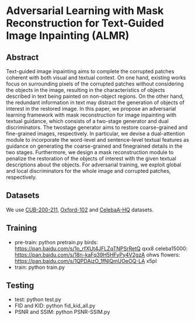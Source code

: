 # Adversarial Learning with Mask Reconstruction for Text-Guided Image Inpainting (ALMR) 
## Abstract
Text-guided image inpainting aims to complete the corrupted patches coherent with both visual and textual context. On one hand, existing works focus on surrounding pixels of the corrupted patches without considering the objects in the image, resulting in the characteristics of objects described in text being painted on non-object regions. On the other hand, the redundant information in text may distract the generation of objects of interest in the restored image. In this paper, we propose an adversarial learning framework with mask reconstruction for image inpainting with textual guidance, which consists of a two-stage generator and dual discriminators. The twostage generator aims to restore coarse-grained and fine-grained images, respectively. In particular, we devise a dual-attention module to incorporate the word-level and sentence-level textual features as guidance on generating the coarse-grained and finegrained details in the two stages. Furthermore, we design a mask reconstruction module to penalize the restoration of the objects of interest with the given textual descriptions about the objects. For adversarial training, we exploit global and local discriminators for the whole image and corrupted patches, respectively. 
## Datasets
We use [CUB-200-211](http://www.vision.caltech.edu/visipedia/CUB-200-2011.html), [Oxford-102](https://www.robots.ox.ac.uk/~vgg/data/flowers/102/) and [CelebaA-HQ](https://drive.google.com/drive/folders/0B4qLcYyJmiz0TXY1NG02bzZVRGs?resourcekey=0-arAVTUfW9KRhN-irJchVKQ) datasets. 
##  Training
* pre-train: python pretrain.py
   birds:  https://pan.baidu.com/s/1o_rfXUt4JFLZqTNPSrRetQ    qxx8
   celeba15000: https://pan.baidu.com/s/18n-kaFq39H5HFyPy4V2gzA    ohws
   flowers: https://pan.baidu.com/s/1QPDAjzO_1fNlQmUOeOQ-LA    x5pl
* train: python train.py
##  Testing
* test: python test.py
* FID and KID: python fid_kid_all.py
* PSNR and SSIM: python PSNR-SSIM.py
